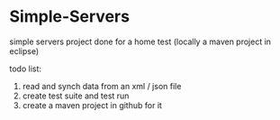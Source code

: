 # Simple-Servers
simple servers project done for a home test (locally a maven project in eclipse)

todo list:
1. read and synch data from an xml / json file
2. create test suite and test run
3. create a maven project in github for it
